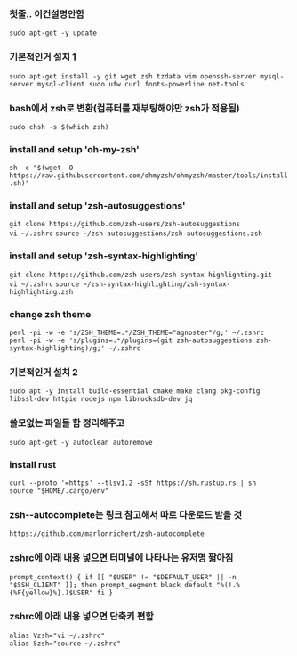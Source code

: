 ### 첫줄.. 이건설명안함
`sudo apt-get -y update`

### 기본적인거 설치 1
 `sudo apt-get install -y git wget zsh tzdata vim openssh-server mysql-server mysql-client sudo ufw curl fonts-powerline net-tools`

### bash에서 zsh로 변환(컴퓨터를 재부팅해야만 zsh가 적용됨)
 `sudo chsh -s $(which zsh)`

### install and setup 'oh-my-zsh'
 `sh -c "$(wget -O- https://raw.githubusercontent.com/ohmyzsh/ohmyzsh/master/tools/install.sh)"`

 ### install and setup 'zsh-autosuggestions'
 `git clone https://github.com/zsh-users/zsh-autosuggestions `<br>
 `vi ~/.zshrc`
 `source ~/zsh-autosuggestions/zsh-autosuggestions.zsh`<br>

 ### install and setup 'zsh-syntax-highlighting'
 `git clone https://github.com/zsh-users/zsh-syntax-highlighting.git `<br>
 `vi ~/.zshrc`
 `source ~/zsh-syntax-highlighting/zsh-syntax-highlighting.zsh`<br>
 

 ### change zsh theme 
 `perl -pi -w -e 's/ZSH_THEME=.*/ZSH_THEME="agnoster"/g;' ~/.zshrc `<br>
 `perl -pi -w -e 's/plugins=.*/plugins=(git zsh-autosuggestions zsh-syntax-highlighting)/g;' ~/.zshrc`

### 기본적인거 설치 2
 `sudo apt -y install build-essential cmake make clang pkg-config libssl-dev httpie nodejs npm librocksdb-dev jq`

### 쓸모없는 파일들 함 정리해주고
 `sudo apt-get -y autoclean autoremove`



### install rust
`curl --proto '=https' --tlsv1.2 -sSf https://sh.rustup.rs | sh`<br>
 `source "$HOME/.cargo/env"`


### zsh--autocomplete는 링크 참고해서 따로 다운로드 받을 것
 `https://github.com/marlonrichert/zsh-autocomplete`


### zshrc에 아래 내용 넣으면 터미널에 나타나는 유저명 짧아짐
 `prompt_context() {
   if [[ "$USER" != "$DEFAULT_USER" || -n "$SSH_CLIENT" ]]; then
     prompt_segment black default "%(!.%{%F{yellow}%}.)$USER"
   fi
 }`


### zshrc에 아래 내용 넣으면 단축키 편함
 `alias Vzsh="vi ~/.zshrc"`<br>
 `alias Szsh="source ~/.zshrc"`
 
